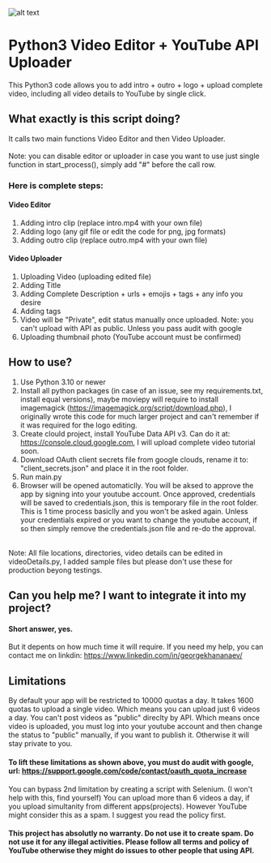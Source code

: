 ![alt text](http://repository-images.githubusercontent.com/517701519/e88551b1-0411-4113-8bde-beff910047a9)

# Python3 Video Editor + YouTube API Uploader
This Python3 code allows you to add intro + outro + logo + upload complete video, including all video details to YouTube by single click.

## What exactly is this script doing?
It calls two main functions Video Editor and then Video Uploader.  
<br/> 
Note: you can disable editor or uploader in case you want to use just single function in start_process(), simply add "#" before the call row.

### Here is complete steps:
#### Video Editor
1.  Adding intro clip (replace intro.mp4 with your own file)
2.  Adding logo (any gif file or edit the code for png, jpg formats)
3.  Adding outro clip (replace outro.mp4 with your own file)

#### Video Uploader
1.  Uploading Video (uploading edited file)
2.  Adding Title
3.  Adding Complete Description + urls + emojis + tags + any info you desire
4.  Adding tags
5.  Video will be "Private", edit status manually once uploaded. Note: you can't upload with API as public. Unless you pass audit with google
6.  Uploading thumbnail photo (YouTube account must be confirmed)


## How to use?
1. Use Python 3.10 or newer
2. Install all python packages (in case of an issue, see my requirements.txt, install equal versions), maybe moviepy will require to install imagemagick (https://imagemagick.org/script/download.php), I originally wrote this code for much larger project and can't remember if it was required for the logo editing.
3. Create clould project, install YouTube Data API v3. Can do it at: https://console.cloud.google.com, I will upload complete video tutorial soon.
4. Download OAuth client secrets file from google clouds, rename it to: "client_secrets.json" and place it in the root folder.
5. Run main.py
6. Browser will be opened automaticlly. You will be aksed to approve the app by signing into your youtube account. Once approved, credentials will be saved to credentials.json, this is temporary file in the root folder. This is 1 time process basiclly and you won't be asked again. Unless your credentials expired or you want to change the youtube account, if so then simply remove the credentials.json file and re-do the approval.
<br/>
Note: All file locations, directories, video details can be edited in videoDetails.py, I added sample files but please don't use these for production beyong testings.

## Can you help me? I want to integrate it into my project?
#### Short answer, yes. 
But it depents on how much time it will require. If you need my help, you can contact me on linkdin: https://www.linkedin.com/in/georgekhananaev/

## Limitations
By default your app will be restricted to 10000 quotas a day. It takes 1600 quotas to upload a single video. Which means you can upload just 6 videos a day.
You can't post videos as "public" direclty by API. Which means once video is uploaded, you must log into your youtube account and then change the status to "public" manually, if you want to publish it. Otherwise it will stay private to you.
#### To lift these limitations as shown above, you must do audit with google, url: https://support.google.com/code/contact/oauth_quota_increase
You can bypass 2nd limitation by creating a script with Selenium. (I won't help with this, find yourself)
You can upload more than 6 videos a day, if you upload simultanity from different apps(projects). However YouTube might consider this as a spam. I suggest you read the policy first.

#### This project has absolutly no warranty. Do not use it to create spam. Do not use it for any illegal activities. Please follow all terms and policy of YouTube otherwise they might do issues to other people that using API.
